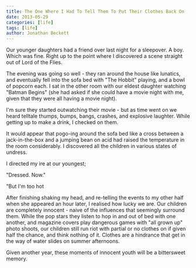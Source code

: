 ```yaml
---
title: The One Where I Had To Tell Them To Put Their Clothes Back On
date: 2013-05-29
categories: [life]
tags: [life]
author: Jonathan Beckett
---
```


Our younger daughters had a friend over last night for a sleepover. A boy. Which was fine. Right up to the point where I discovered a scene straight out of Lord of the Flies.

The evening was going so well - they ran around the house like lunatics, and eventually fell into the sofa bed with "The Hobbit" playing, and a bowl of popcorn each. I sat in the other room with our eldest daughter watching "Batman Begins" (she had asked if she could have a movie night with me, given that they were all having a movie night).

I'm sure they started outwatching their movie - but as time went on we heard telltale thumps, bumps, bangs, crashes, and explosive laughter. While getting up to make a drink, I checked on them.

It would appear that pogo-ing around the sofa bed like a cross between a jack-in-the-box and a jumping bean on acid had raised the temperature in the room considerably. I discovered all the children in various states of undress.

I directed my ire at our youngest;

"Dressed. Now."

"But I'm too hot 

After finishing shaking my head, and re-telling the events to my other half when she appeared an hour later, I realised how lucky we are. Our children are completely innocent - naive of the influences that seemingly surround them. While the pop stars they listen to hop in and out of bed with one another, and magazine covers play dangerous games with "all grown up" photo shoots, our children still run riot with partial or no clothes on if given half the chance, and think nothing of it. Clothes are a hindrance that get in the way of water slides on summer afternoons.

Given another year, these moments of innocent youth will be a bittersweet memory.